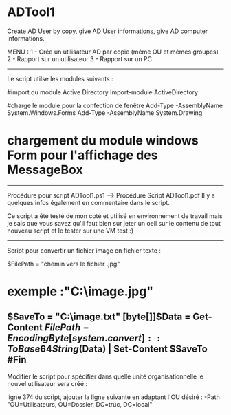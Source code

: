 # ADTool1
Create AD User by copy, give AD User informations, give AD computer informations.

MENU :
1 - Crée un utilisateur AD par copie (même OU et mêmes groupes)
2 - Rapport sur un utilisateur
3 - Rapport sur un PC

-----------------------------------------------------------------------
Le script utilse les modules suivants :

#import du module Active Directory
Import-module ActiveDirectory

#charge le module pour la confection de fenêtre
Add-Type -AssemblyName System.Windows.Forms
Add-Type -AssemblyName System.Drawing

# chargement du module windows Form pour l'affichage des MessageBox
[System.Reflection.Assembly]::LoadWithPartialName("System.Windows.Forms")
--------------------------------------------------------------------------

Procédure pour script ADTool1.ps1 --> Procédure Script ADTool1.pdf
Il y a quelques infos également en commentaire dans le script.

Ce script a été testé de mon coté et utilisé en environnement de travail mais je sais que vous savez qu'il faut bien sur 
jeter un oeil sur le contenu de tout nouveau script et le tester sur une VM test :)

------------------------------------------------------------------------------
Script pour convertir un fichier image en fichier texte :

$FilePath = "chemin vers le fichier .jpg"
# exemple :"C:\image.jpg"
$SaveTo = "C:\image.txt"
[byte[]]$Data = Get-Content $FilePath -Encoding Byte
[system.convert]::ToBase64String($Data) | Set-Content $SaveTo
#Fin
------------------------------------------------------------------------------

Modifier le script pour spécifier dans quelle unité organisationnelle le nouvel utilisateur sera créé :

ligne 374 du script, ajouter la ligne suivante en adaptant l'OU désiré :
-Path "OU=Utilisateurs, OU=Dossier, DC=truc, DC=local"

